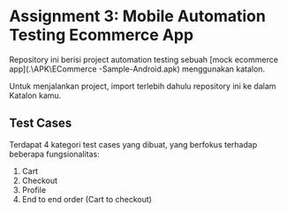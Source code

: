 # Assignment 3: Mobile Automation Testing Ecommerce App

Repository ini berisi project automation testing sebuah [mock ecommerce app](.\APK\ECommerce -Sample-Android.apk) menggunakan katalon.

Untuk menjalankan project, import terlebih dahulu repository ini ke dalam Katalon kamu.

## Test Cases
Terdapat 4 kategori test cases yang dibuat, yang berfokus terhadap beberapa fungsionalitas:

1. Cart <br>
2. Checkout <br>
3. Profile <br>
4. End to end order (Cart to checkout) <br>